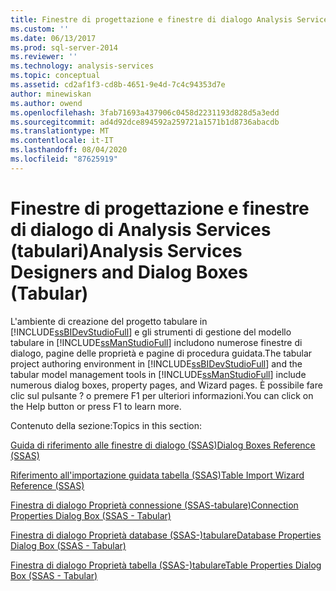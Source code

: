 ```yaml
---
title: Finestre di progettazione e finestre di dialogo Analysis Services (tabulare) | Microsoft Docs
ms.custom: ''
ms.date: 06/13/2017
ms.prod: sql-server-2014
ms.reviewer: ''
ms.technology: analysis-services
ms.topic: conceptual
ms.assetid: cd2af1f3-cd8b-4651-9e4d-7c4c94353d7e
author: minewiskan
ms.author: owend
ms.openlocfilehash: 3fab71693a437906c0458d2231193d828d5a3edd
ms.sourcegitcommit: ad4d92dce894592a259721a1571b1d8736abacdb
ms.translationtype: MT
ms.contentlocale: it-IT
ms.lasthandoff: 08/04/2020
ms.locfileid: "87625919"
---
```

# <a name="analysis-services-designers-and-dialog-boxes-tabular"></a><span data-ttu-id="c17e3-102">Finestre di progettazione e finestre di dialogo di Analysis Services (tabulari)</span><span class="sxs-lookup"><span data-stu-id="c17e3-102">Analysis Services Designers and Dialog Boxes (Tabular)</span></span>
  <span data-ttu-id="c17e3-103">L'ambiente di creazione del progetto tabulare in [!INCLUDE[ssBIDevStudioFull](../includes/ssbidevstudiofull-md.md)] e gli strumenti di gestione del modello tabulare in [!INCLUDE[ssManStudioFull](../includes/ssmanstudiofull-md.md)] includono numerose finestre di dialogo, pagine delle proprietà e pagine di procedura guidata.</span><span class="sxs-lookup"><span data-stu-id="c17e3-103">The tabular project authoring environment in [!INCLUDE[ssBIDevStudioFull](../includes/ssbidevstudiofull-md.md)] and the tabular model management tools in [!INCLUDE[ssManStudioFull](../includes/ssmanstudiofull-md.md)] include numerous dialog boxes, property pages, and Wizard pages.</span></span> <span data-ttu-id="c17e3-104">È possibile fare clic sul pulsante ? o premere F1 per ulteriori informazioni.</span><span class="sxs-lookup"><span data-stu-id="c17e3-104">You can click on the Help button or press F1 to learn more.</span></span>  
  
 <span data-ttu-id="c17e3-105">Contenuto della sezione:</span><span class="sxs-lookup"><span data-stu-id="c17e3-105">Topics in this section:</span></span>  
  
 [<span data-ttu-id="c17e3-106">Guida di riferimento alle finestre di dialogo &#40;SSAS&#41;</span><span class="sxs-lookup"><span data-stu-id="c17e3-106">Dialog Boxes Reference &#40;SSAS&#41;</span></span>](dialog-boxes-reference-ssas.md)  
  
 [<span data-ttu-id="c17e3-107">Riferimento all'importazione guidata tabella &#40;SSAS&#41;</span><span class="sxs-lookup"><span data-stu-id="c17e3-107">Table Import Wizard Reference &#40;SSAS&#41;</span></span>](table-import-wizard-reference-ssas.md)  
  
 [<span data-ttu-id="c17e3-108">Finestra di dialogo Proprietà connessione &#40;SSAS-tabulare&#41;</span><span class="sxs-lookup"><span data-stu-id="c17e3-108">Connection Properties Dialog Box &#40;SSAS - Tabular&#41;</span></span>](connection-properties-dialog-box-ssas-tabular.md)  
  
 [<span data-ttu-id="c17e3-109">Finestra di dialogo Proprietà database &#40;SSAS-&#41;tabulare</span><span class="sxs-lookup"><span data-stu-id="c17e3-109">Database Properties Dialog Box &#40;SSAS - Tabular&#41;</span></span>](database-properties-dialog-box-ssas-tabular.md)  
  
 [<span data-ttu-id="c17e3-110">Finestra di dialogo Proprietà tabella &#40;SSAS-&#41;tabulare</span><span class="sxs-lookup"><span data-stu-id="c17e3-110">Table Properties Dialog Box &#40;SSAS - Tabular&#41;</span></span>](table-properties-dialog-box-ssas-tabular.md)  
  
  

